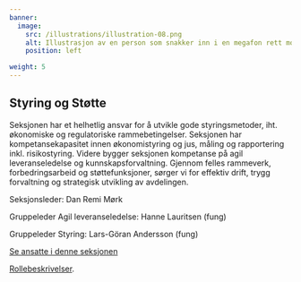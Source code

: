 ```yaml
---
banner:
  image:
    src: /illustrations/illustration-08.png
    alt: Illustrasjon av en person som snakker inn i en megafon rett mot ansiktet til en annen person
    position: left

weight: 5
---
```


## Styring og Støtte

Seksjonen har et helhetlig ansvar for å utvikle gode styringsmetoder, iht. økonomiske og regulatoriske rammebetingelser. Seksjonen har kompetansekapasitet innen økonomistyring og jus, måling og rapportering inkl. risikostyring. Videre bygger seksjonen kompetanse på agil leveranseledelse og kunnskapsforvaltning. Gjennom felles rammeverk, forbedringsarbeid og støttefunksjoner, sørger vi for effektiv drift, trygg forvaltning og strategisk utvikling av avdelingen.

Seksjonsleder: Dan Remi Mørk

Gruppeleder Agil leveranseledelse: Hanne Lauritsen (fung)

Gruppeleder Styring: Lars-Göran Andersson (fung)

[Se ansatte i denne seksjonen](https://digdir.sharepoint.com/SitePages/Brukeropple.aspx)

[Rollebeskrivelser](https://digdir.sharepoint.com/sites/DigdirDGT/Delte%20dokumenter/Forms/AllItems.aspx?id=%2Fsites%2FDigdirDGT%2FDelte%20dokumenter%2FRollebeskrivelser%2C%20nye%2C%20Arbeidsomr%C3%A5de%2FRollebeskrivelser%20BOD%2FRoller%20i%20seksjon%20Styring%20og%20st%C3%B8tte&viewid=66522cde%2D546b%2D4465%2Dbdf3%2Df2b757ea02ff&csf=1&web=1&e=1ITt9x&CID=8cd3868c%2De123%2D4f1c%2D9de9%2Dca20254b5006&FolderCTID=0x0120004EA8294F9ADB674FAAB36A65F01170FF).
